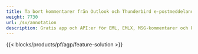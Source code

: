 ```yaml
---
title: Ta bort kommentarer från Outlook och Thunderbird e-postmeddelanden
weight: 7730
url: /sv/annotation
description: Gratis app och API:er för EML, EMLX, MSG-kommentarer och kommentarer på Windows, Linux och macOS
---
```


{{< blocks/products/pf/agp/feature-solution >}} 

